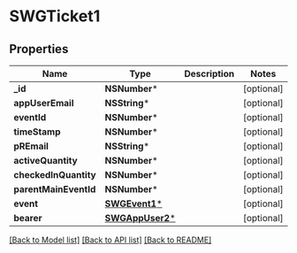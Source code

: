 # SWGTicket1

## Properties
Name | Type | Description | Notes
------------ | ------------- | ------------- | -------------
**_id** | **NSNumber*** |  | [optional] 
**appUserEmail** | **NSString*** |  | [optional] 
**eventId** | **NSNumber*** |  | [optional] 
**timeStamp** | **NSNumber*** |  | [optional] 
**pREmail** | **NSString*** |  | [optional] 
**activeQuantity** | **NSNumber*** |  | [optional] 
**checkedInQuantity** | **NSNumber*** |  | [optional] 
**parentMainEventId** | **NSNumber*** |  | [optional] 
**event** | [**SWGEvent1***](SWGEvent1.md) |  | [optional] 
**bearer** | [**SWGAppUser2***](SWGAppUser2.md) |  | [optional] 

[[Back to Model list]](../README.md#documentation-for-models) [[Back to API list]](../README.md#documentation-for-api-endpoints) [[Back to README]](../README.md)



